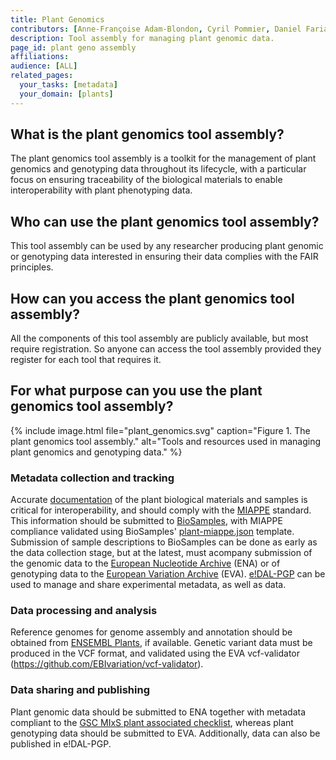 ```yaml
---
title: Plant Genomics
contributors: [Anne-Françoise Adam-Blondon, Cyril Pommier, Daniel Faria, Paulette Lieby, Sebastian Beier]
description: Tool assembly for managing plant genomic data. 
page_id: plant geno assembly
affiliations:
audience: [ALL]
related_pages: 
  your_tasks: [metadata]
  your_domain: [plants]
---
```


## What is the plant genomics tool assembly?
The plant genomics tool assembly is a toolkit for the management of plant genomics and genotyping data throughout its lifecycle, with a particular focus on ensuring traceability of the biological materials to enable interoperability with plant phenotyping data.

## Who can use the plant genomics tool assembly?
This tool assembly can be used by any researcher producing plant genomic or genotyping data interested in ensuring their data complies with the FAIR principles.

## How can you access the plant genomics tool assembly?
All the components of this tool assembly are publicly available, but most require registration. So anyone can access the tool assembly provided they register for each tool that requires it.


## For what purpose can you use the plant genomics tool assembly?
{% include image.html file="plant_genomics.svg" caption="Figure 1. The plant genomics tool assembly." alt="Tools and resources used in managing plant genomics and genotyping data." %}

### Metadata collection and tracking
Accurate [documentation](metadata_management.html) of the plant biological materials and samples is critical for interoperability, and should comply with the [MIAPPE](https://www.miappe.org/) standard.
This information should be submitted to [BioSamples](https://www.ebi.ac.uk/biosamples/), with MIAPPE compliance validated using BioSamples' [plant-miappe.json](https://github.com/EBIBioSamples/biosamples-v4/blob/biohackathon_miappe_checklist/webapps/core/src/main/resources/schemas/certification/plant-miappe.json) template.
Submission of sample descriptions to BioSamples can be done as early as the data collection stage, but at the latest, must acompany submission of the genomic data to the [European Nucleotide Archive](https://www.ebi.ac.uk/ena/browser/home) (ENA) or of genotyping data to the [European Variation Archive](https://www.ebi.ac.uk/eva/) (EVA).
[e!DAL-PGP](https://edal-pgp.ipk-gatersleben.de/) can be used to manage and share experimental metadata, as well as data.

### Data processing and analysis
Reference genomes for genome assembly and annotation should be obtained from [ENSEMBL Plants](https://plants.ensembl.org/index.html), if available.
Genetic variant data must be produced in the VCF format, and validated using the EVA vcf-validator (https://github.com/EBIvariation/vcf-validator).

### Data sharing and publishing
Plant genomic data should be submitted to ENA together with metadata compliant to the [GSC MIxS plant associated checklist](https://www.ebi.ac.uk/ena/browser/view/ERC000020), whereas plant genotyping data should be submitted to EVA.
Additionally, data can also be published in e!DAL-PGP.

